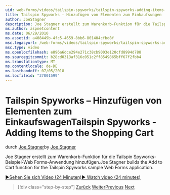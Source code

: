 ```yaml
---
uid: web-forms/videos/tailspin-spyworks/tailspin-spyworks-adding-items-to-the-shopping-cart
title: Tailspin Spyworks – Hinzufügen von Elementen zum Einkaufswagen | Microsoft-Dokumentation
author: JoeStagner
description: Joe Stagner erstellt zum Warenkorb-Funktion für die Tailspin Spyworks-Beispiel-Web Forms-Anwendung hinzufügen.
ms.author: aspnetcontent
ms.date: 06/29/2010
ms.assetid: a408449b-4fc5-4659-8bb6-801404cfbd8f
msc.legacyurl: /web-forms/videos/tailspin-spyworks/tailspin-spyworks-adding-items-to-the-shopping-cart
msc.type: video
ms.openlocfilehash: e896a6dce294e271c38cb9003e120cfd8994d788
ms.sourcegitcommit: b28cd0313af316c051c2ff8549865bff67f2fbb4
ms.translationtype: MT
ms.contentlocale: de-DE
ms.lasthandoff: 07/05/2018
ms.locfileid: "37801599"
---
```

<a name="tailspin-spyworks---adding-items-to-the-shopping-cart"></a><span data-ttu-id="63159-103">Tailspin Spyworks – Hinzufügen von Elementen zum Einkaufswagen</span><span class="sxs-lookup"><span data-stu-id="63159-103">Tailspin Spyworks - Adding Items to the Shopping Cart</span></span>
====================
<span data-ttu-id="63159-104">durch [Joe Stagner](https://github.com/JoeStagner)</span><span class="sxs-lookup"><span data-stu-id="63159-104">by [Joe Stagner](https://github.com/JoeStagner)</span></span>

<span data-ttu-id="63159-105">Joe Stagner erstellt zum Warenkorb-Funktion für die Tailspin Spyworks-Beispiel-Web Forms-Anwendung hinzufügen.</span><span class="sxs-lookup"><span data-stu-id="63159-105">Joe Stagner builds the Add to Cart function for the Tailspin Spyworks sample Web Forms application.</span></span>

[<span data-ttu-id="63159-106">&#9654;Sehen Sie sich Video (24 Minuten)</span><span class="sxs-lookup"><span data-stu-id="63159-106">&#9654; Watch video (24 minutes)</span></span>](https://channel9.msdn.com/Blogs/ASP-NET-Site-Videos/tailspin-spyworks-adding-items-to-the-shopping-cart)

> [!div class="step-by-step"]
> <span data-ttu-id="63159-107">[Zurück](tailspin-spyworks-display-per-product-details.md)
> [Weiter](tailspin-spyworks-display-shopping-cart.md)</span><span class="sxs-lookup"><span data-stu-id="63159-107">[Previous](tailspin-spyworks-display-per-product-details.md)
[Next](tailspin-spyworks-display-shopping-cart.md)</span></span>
